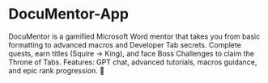 # DocuMentor-App
DocuMentor is a gamified Microsoft Word mentor that takes you from basic formatting to advanced macros and Developer Tab secrets. Complete quests, earn titles (Squire → King), and face Boss Challenges to claim the Throne of Tabs. Features: GPT chat, advanced tutorials, macros guidance, and epic rank progression. 🍌
